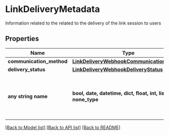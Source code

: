# LinkDeliveryMetadata

Information related to the related to the delivery of the link session to users

## Properties
Name | Type | Description | Notes
------------ | ------------- | ------------- | -------------
**communication_method** | [**LinkDeliveryWebhookCommunicationMethod**](LinkDeliveryWebhookCommunicationMethod.md) |  | [optional] 
**delivery_status** | [**LinkDeliveryWebhookDeliveryStatus**](LinkDeliveryWebhookDeliveryStatus.md) |  | [optional] 
**any string name** | **bool, date, datetime, dict, float, int, list, str, none_type** | any string name can be used but the value must be the correct type | [optional]

[[Back to Model list]](../README.md#documentation-for-models) [[Back to API list]](../README.md#documentation-for-api-endpoints) [[Back to README]](../README.md)


